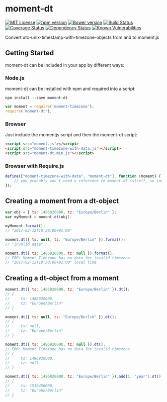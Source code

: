 # moment-dt
[![MIT License][license-image]][license-url] 
[![npm version][npm-image]][npm-url]
[![Bower version][bower-image]][bower-url]
[![Build Status][travis-image]][travis-url]
[![Coverage Status][coveralls-image]][coveralls-url]
[![Dependency Status][versioneye-image]][versioneye-url]
[![Known Vulnerabilities][snyk-image]][snyk-url]

Convert utc-unix-timestamp-with-timezone-objects from and to moment.js

## Getting Started
moment-dt can be included in your app by different ways:

### Node.js
moment-dt can be installed with npm and required into a script:
```
npm install --save moment-dt
```
```js
var moment = require('moment-timezone');
require('moment-dt');
```


### Browser
Just include the momentjs script and then the moment-dt script:
```html
<script src="moment.js"></script>
<script src="moment-timezone-with-data.js"></script>
<script src="moment-dt.min.js"></script>
```

### Browser with Require.js
```js
define(["moment-timezone-with-data", "moment-dt"], function (moment) {
    // you probably won´t need a reference to moment-dt istself, so include it last
});
```


## Creating a moment from a dt-object

```js
var obj = { ts: 1486920600, tz: "Europe/Berlin" };
var myMoment = moment.dt(obj);

myMoment.format();
// "2017-02-12T18:30:00+01:00"

moment.dt({ ts: null, tz: "Europe/Berlin" }).format(); 
// "Invalid date"

moment.dt({ ts: 1486920600, tz: null }).format(); 
// ERR: Moment Timezone has no data for invalid timezone.
// "2017-02-12T18:30:00+01:00" local time
```

## Creating a dt-object from a moment
```js
moment.dt({ ts: 1486920600, tz: "Europe/Berlin" }).dt();
// { 
//     ts: 1486920600, 
//     tz: "Europe/Berlin" 
// }

moment.dt({ ts: null, tz: "Europe/Berlin" }).dt();
// { 
//     ts: null, 
//     tz: "Europe/Berlin" 
// }

moment.dt({ ts: 1486920600, tz: null }).dt();
// ERR: Moment Timezone has no data for invalid timezone.
// { 
//     ts: 1486920600, 
//     tz: null 
// }

moment.dt({ ts: 1486920600, tz: "Europe/Berlin" }).add(1, 'year').dt();
// { 
//     ts: 1518456600, 
//     tz: "Europe/Berlin" 
// }
```

[license-image]: http://img.shields.io/badge/license-MIT-blue.svg?style=flat
[license-url]: LICENSE

[npm-image]: https://badge.fury.io/js/moment-dt.svg
[npm-url]: https://badge.fury.io/js/moment-dt

[bower-image]: https://badge.fury.io/bo/moment-dt.svg
[bower-url]: https://badge.fury.io/bo/moment-dt



[travis-image]: https://travis-ci.org/smartin85/moment-dt.svg?branch=master
[travis-url]: http://travis-ci.org/smartin85/moment-dt

[coveralls-image]: https://coveralls.io/repos/github/smartin85/moment-dt/badge.svg
[coveralls-url]: https://coveralls.io/github/smartin85/moment-dt

[versioneye-image]: https://www.versioneye.com/user/projects/58a098466a7781004a93fadb/badge.svg
[versioneye-url]: https://www.versioneye.com/user/projects/58a098466a7781004a93fadb

[snyk-image]: https://snyk.io/test/github/smartin85/moment-period/badge.svg
[snyk-url]: https://snyk.io/test/github/smartin85/moment-period